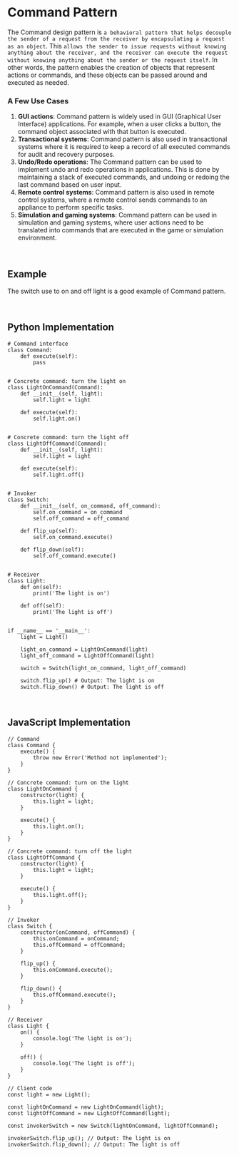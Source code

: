 # Command Pattern
The Command design pattern is `a behavioral pattern that helps decouple the sender of a request from the receiver by encapsulating a request as an object`. This `allows the sender to issue requests without knowing anything about the receiver, and the receiver can execute the request without knowing anything about the sender or the request itself`. In other words, the pattern enables the creation of objects that represent actions or commands, and these objects can be passed around and executed as needed.

### A Few Use Cases
1. **GUI actions**: Command pattern is widely used in GUI (Graphical User Interface) applications. For example, when a user clicks a button, the command object associated with that button is executed.
2. **Transactional systems**: Command pattern is also used in transactional systems where it is required to keep a record of all executed commands for audit and recovery purposes.
3. **Undo/Redo operations**: The Command pattern can be used to implement undo and redo operations in applications. This is done by maintaining a stack of executed commands, and undoing or redoing the last command based on user input.
4. **Remote control systems**: Command pattern is also used in remote control systems, where a remote control sends commands to an appliance to perform specific tasks.
5. **Simulation and gaming systems**: Command pattern can be used in simulation and gaming systems, where user actions need to be translated into commands that are executed in the game or simulation environment.

<br>

## Example
The switch use to on and off light is a good example of Command pattern.

<br>

## Python Implementation
    # Command interface
    class Command:
        def execute(self):
            pass


    # Concrete command: turn the light on
    class LightOnCommand(Command):
        def __init__(self, light):
            self.light = light

        def execute(self):
            self.light.on()


    # Concrete command: turn the light off
    class LightOffCommand(Command):
        def __init__(self, light):
            self.light = light

        def execute(self):
            self.light.off()


    # Invoker
    class Switch:
        def __init__(self, on_command, off_command):
            self.on_command = on_command
            self.off_command = off_command

        def flip_up(self):
            self.on_command.execute()

        def flip_down(self):
            self.off_command.execute()


    # Receiver
    class Light:
        def on(self):
            print('The light is on')

        def off(self):
            print('The light is off')


    if __name__ == '__main__':
        light = Light()

        light_on_command = LightOnCommand(light)
        light_off_command = LightOffCommand(light)

        switch = Switch(light_on_command, light_off_command)

        switch.flip_up() # Output: The light is on
        switch.flip_down() # Output: The light is off
    
<br>

## JavaScript Implementation
    // Command
    class Command {
        execute() {
            throw new Error('Method not implemented');
        }
    }

    // Concrete command: turn on the light
    class LightOnCommand {
        constructor(light) {
            this.light = light;
        }

        execute() {
            this.light.on();
        }
    }

    // Concrete command: turn off the light
    class LightOffCommand {
        constructor(light) {
            this.light = light;
        }

        execute() {
            this.light.off();
        }
    }

    // Invoker
    class Switch {
        constructor(onCommand, offCommand) {
            this.onCommand = onCommand;
            this.offCommand = offCommand;
        }

        flip_up() {
            this.onCommand.execute();
        }

        flip_down() {
            this.offCommand.execute();
        }
    }

    // Receiver
    class Light {
        on() {
            console.log('The light is on');
        }

        off() {
            console.log('The light is off');
        }
    }

    // Client code
    const light = new Light();

    const lightOnCommand = new LightOnCommand(light);
    const lightOffCommand = new LightOffCommand(light);

    const invokerSwitch = new Switch(lightOnCommand, lightOffCommand);

    invokerSwitch.flip_up(); // Output: The light is on
    invokerSwitch.flip_down(); // Output: The light is off
